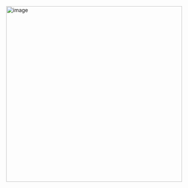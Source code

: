 <img width="471" alt="image" src="https://github.com/marlong03/apiGithub/assets/79300030/9e4e195c-dfdc-48e6-948d-a640fd2d6c6f">

